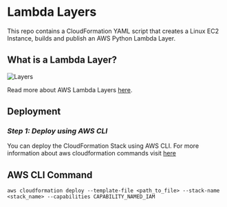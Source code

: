 <!-- markdownlint-configure-file {

  "MD013": {

    "code_blocks": false,

    "tables": false

  },

  "MD033": false,

  "MD041": false

} -->

<div align="left">

# Lambda Layers

This repo contains a CloudFormation YAML script that creates a Linux EC2 Instance, builds and publish an AWS Python Lambda Layer. 
</div>

## What is a Lambda Layer?

![Layers](https://dev-to-uploads.s3.amazonaws.com/uploads/articles/86hc1c4myw9jw9enwqtc.gif)


Read more about AWS Lambda Layers [here](https://docs.aws.amazon.com/lambda/latest/dg/configuration-layers.html).

## Deployment

### *Step 1: Deploy using AWS CLI*

You can deploy the CloudFormation Stack using AWS CLI. For more information about aws cloudformation commands visit [here](https://docs.aws.amazon.com/cli/latest/reference/cloudformation/index.html)


## AWS CLI Command
```
aws cloudformation deploy --template-file <path_to_file> --stack-name <stack_name> --capabilities CAPABILITY_NAMED_IAM

```


